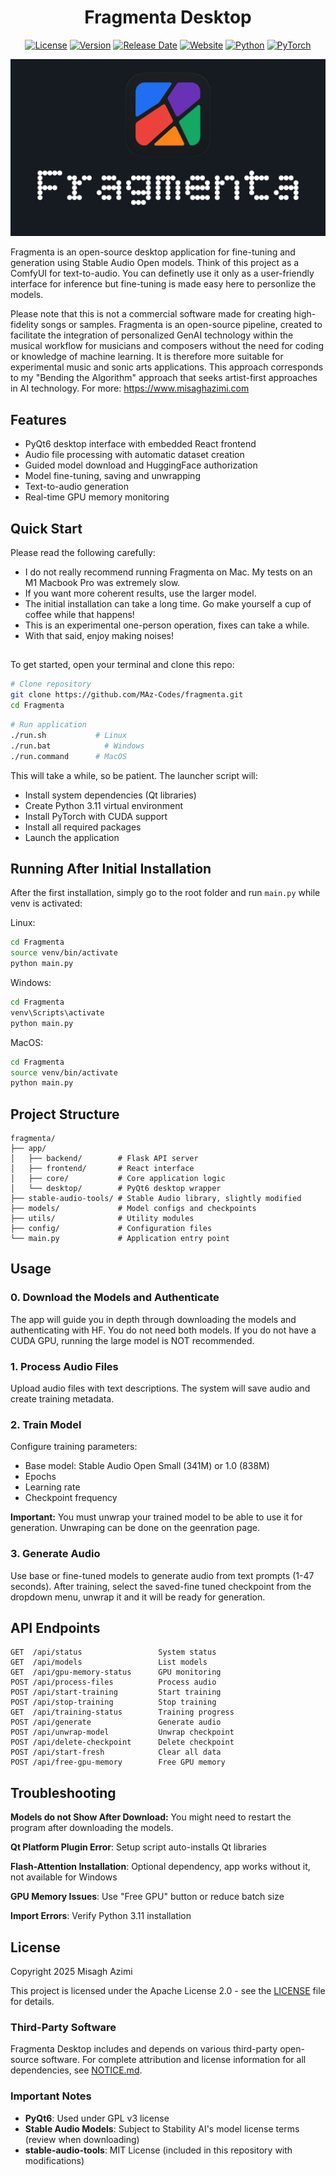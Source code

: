 <div align="center">

# Fragmenta Desktop

[![License](https://img.shields.io/badge/License-Apache_2.0-blue.svg)](https://opensource.org/licenses/Apache-2.0)
[![Version](https://img.shields.io/badge/version-0.0.1-green.svg)](https://github.com/MAz-Codes/fragmenta/releases)
[![Release Date](https://img.shields.io/badge/release-October_2025-orange.svg)](https://github.com/MAz-Codes/fragmenta)
[![Website](https://img.shields.io/badge/website-Fragmenta-purple.svg)](https://www.misaghazimi.com/fragmenta)
[![Python](https://img.shields.io/badge/python-3.11-blue.svg)](https://www.python.org/)
[![PyTorch](https://img.shields.io/badge/PyTorch-2.0+-red.svg)](https://pytorch.org/)

![Header Image](app/frontend/public/fragmenta_background.png)

</div>

Fragmenta is an open-source desktop application for fine-tuning and generation using Stable Audio Open models. Think of this project as a ComfyUI for text-to-audio. You can definetly use it only as a user-friendly interface for inference but fine-tuning is made easy here to personlize the models. 

Please note that this is not a commercial software made for creating high-fidelity songs or samples. Fragmenta is an open-source pipeline, created to facilitate the integration of personalized GenAI technology within the musical workflow for musicians and composers without the need for coding or knowledge of machine learning. It is therefore more suitable for experimental music and sonic arts applications. This approach corresponds to my "Bending the Algorithm" approach that seeks artist-first approaches in AI technology. For more: https://www.misaghazimi.com

## Features

- PyQt6 desktop interface with embedded React frontend
- Audio file processing with automatic dataset creation
- Guided model download and HuggingFace authorization
- Model fine-tuning, saving and unwrapping
- Text-to-audio generation
- Real-time GPU memory monitoring

## Quick Start

Please read the following carefully:

- I do not really recommend running Fragmenta on Mac. My tests on an M1 Macbook Pro was extremely slow. 
- If you want more coherent results, use the larger model.
- The initial installation can take a long time. Go make yourself a cup of coffee while that happens!
- This is an experimental one-person operation, fixes can take a while.
- With that said, enjoy making noises! 

##

To get started, open your terminal and clone this repo:

```bash
# Clone repository
git clone https://github.com/MAz-Codes/fragmenta.git
cd Fragmenta
```
```bash
# Run application
./run.sh           # Linux
./run.bat            # Windows
./run.command      # MacOS
```

This will take a while, so be patient. The launcher script will:
- Install system dependencies (Qt libraries)
- Create Python 3.11 virtual environment
- Install PyTorch with CUDA support
- Install all required packages
- Launch the application

## Running After Initial Installation

After the first installation, simply go to the root folder and run ```main.py``` while venv is activated:

Linux:
```bash
cd Fragmenta
source venv/bin/activate
python main.py
```

Windows:
```bash
cd Fragmenta
venv\Scripts\activate
python main.py
```

MacOS:
```bash
cd Fragmenta
source venv/bin/activate
python main.py
```

## Project Structure

```
fragmenta/
├── app/
│   ├── backend/        # Flask API server
│   ├── frontend/       # React interface
│   ├── core/           # Core application logic
│   └── desktop/        # PyQt6 desktop wrapper
├── stable-audio-tools/ # Stable Audio library, slightly modified
├── models/             # Model configs and checkpoints
├── utils/              # Utility modules
├── config/             # Configuration files
└── main.py             # Application entry point
```

## Usage

### 0. Download the Models and Authenticate

The app will guide you in depth through downloading the models and authenticating with HF. You do not need both models. If you do not have a CUDA GPU, running the large model is NOT recommended. 

### 1. Process Audio Files

Upload audio files with text descriptions. The system will save audio and create training metadata.

### 2. Train Model

Configure training parameters:
- Base model: Stable Audio Open Small (341M) or 1.0 (838M)
- Epochs
- Learning rate
- Checkpoint frequency

**Important:** You must unwrap your trained model to be able to use it for generation. Unwraping can be done on the geenration page.

### 3. Generate Audio

Use base or fine-tuned models to generate audio from text prompts (1-47 seconds). 
After training, select the saved-fine tuned checkpoint from the dropdown menu, unwrap it and it will be ready for generation.

## API Endpoints

```
GET  /api/status                 System status
GET  /api/models                 List models
GET  /api/gpu-memory-status      GPU monitoring
POST /api/process-files          Process audio
POST /api/start-training         Start training
POST /api/stop-training          Stop training
GET  /api/training-status        Training progress
POST /api/generate               Generate audio
POST /api/unwrap-model           Unwrap checkpoint
POST /api/delete-checkpoint      Delete checkpoint
POST /api/start-fresh            Clear all data
POST /api/free-gpu-memory        Free GPU memory
```


## Troubleshooting

**Models do not Show After Download:** You might need to restart the program after downloading the models. 

**Qt Platform Plugin Error**: Setup script auto-installs Qt libraries

**Flash-Attention Installation**: Optional dependency, app works without it, not available for Windows 

**GPU Memory Issues**: Use "Free GPU" button or reduce batch size

**Import Errors**: Verify Python 3.11 installation

## License

Copyright 2025 Misagh Azimi

This project is licensed under the Apache License 2.0 - see the [LICENSE](LICENSE) file for details.

### Third-Party Software

Fragmenta Desktop includes and depends on various third-party open-source software. For complete attribution and license information for all dependencies, see [NOTICE.md](NOTICE.md).

### Important Notes

- **PyQt6**: Used under GPL v3 license
- **Stable Audio Models**: Subject to Stability AI's model license terms (review when downloading)
- **stable-audio-tools**: MIT License (included in this repository with modifications)

